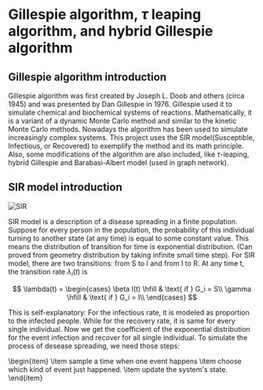 # Gillespie algorithm, $\tau$ leaping algorithm, and hybrid Gillespie algorithm
## Gillespie algorithm introduction
Gillespie algorithm was first created by Joseph L. Doob and others (circa 1945) and was presented by Dan Gillespie in 1976. 
Gillespie used it to simulate chemical and biochemical systems of reactions. 
Mathematically, it is a variant of a dynamic Monte Carlo method and similar to the kinetic Monte Carlo methods. 
Nowadays the algorithm has been used to simulate increasingly complex systems. This project uses the SIR model(Susceptible, Infectious, or Recovered) to exemplify the method and its math principle. 
Also, some modifications of the algorithm are also included, like $\tau$-leaping, hybrid Gillespie and Barabasi-Albert model (used in graph network). 
## SIR model introduction
<img src="SIR.jpg" alt="SIR">

SIR model is a description of a disease spreading in a finite population. 
Suppose for every person in the population, the probability of this individual turning to another state
(at any time) is equal to some constant value. This means the distribution of transition for time is exponential distribution. (Can proved from geometry distribution by 
taking infinite small time step). 
For SIR model, there are two transitions: from S to I and from I to R. At any time t, the transition rate $\lambda_i(t)$ is 

$$
\lambda(t) = 
\begin{cases}
\beta I(t) \hfill &  \text{ if } G_i = S\\
\gamma     \hfill &  \text{ if } G_i = I\\
\end{cases}
$$

This is self-explanatory: For the infectious rate, it is modeled as proportion to the infected people. While for the recovery rate, it is same for every single individual. 
Now we get the coefficient of the exponential distribution for the event infection and recover for all single individual. 
To simulate the process of desease spreading, we need those steps: 

\begin{item}
  \item sample a time when one event happens
  \item choose which kind of event just happened. 
  \item update the system's state. 
\end{item}
